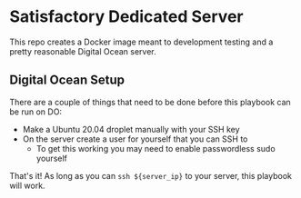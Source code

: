 # Satisfactory Dedicated Server

This repo creates a Docker image meant to development testing and a pretty reasonable Digital Ocean server.

## Digital Ocean Setup

There are a couple of things that need to be done before this playbook can be run on DO:

* Make a Ubuntu 20.04 droplet manually with your SSH key
* On the server create a user for yourself that you can SSH to
  * To get this working you may need to enable passwordless sudo yourself

That's it! As long as you can `ssh ${server_ip}` to your server, this playbook will work.
